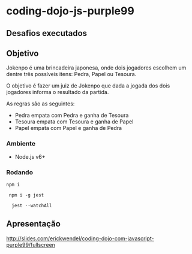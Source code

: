# coding-dojo-js-purple99
## Desafios executados

## Objetivo

Jokenpo é uma brincadeira japonesa, onde dois jogadores escolhem um dentre três possíveis itens: Pedra, Papel ou Tesoura.

O objetivo é fazer um juiz de Jokenpo que dada a jogada dos dois jogadores informa o resultado da partida.

As regras são as seguintes:
 - Pedra empata com Pedra e ganha de Tesoura
 - Tesoura empata com Tesoura e ganha de Papel
 - Papel empata com Papel e ganha de Pedra


### Ambiente
 - Node.js v6+

### Rodando


```
npm i
```


```
 npm i -g jest
```

```
  jest --watchAll
```

## Apresentação

http://slides.com/erickwendel/coding-dojo-com-javascript-purple99/fullscreen
